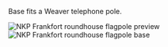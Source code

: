 Base fits a Weaver telephone pole.

![NKP Frankfort roundhouse flagpole preview](https://github.com/user-attachments/assets/2769e265-b7b0-4136-957f-20b03c406352)
![NKP Frankfort roundhouse flagpole base](https://github.com/user-attachments/assets/3072213a-9b5d-4887-9df7-2cdbc0de237a)
